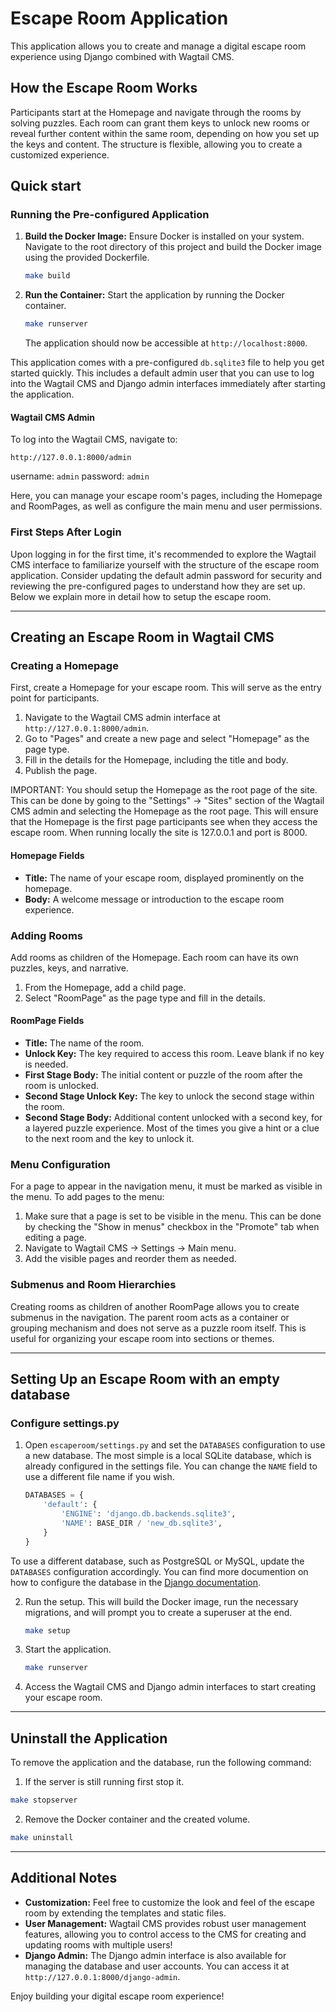 # Escape Room Application

This application allows you to create and manage a digital escape room experience using Django combined with Wagtail CMS. 

## How the Escape Room Works

Participants start at the Homepage and navigate through the rooms by solving puzzles. Each room can grant them keys to unlock new rooms or reveal further content within the same room, depending on how you set up the keys and content. The structure is flexible, allowing you to create a customized experience.


## Quick start

### Running the Pre-configured Application

1. **Build the Docker Image:** Ensure Docker is installed on your system. Navigate to the root directory of this project and build the Docker image using the provided Dockerfile.

   ```sh
   make build
   ```

2. **Run the Container:** Start the application by running the Docker container.

   ```sh
   make runserver
   ```

   The application should now be accessible at `http://localhost:8000`.


This application comes with a pre-configured `db.sqlite3` file to help you get started quickly. This includes a default admin user that you can use to log into the Wagtail CMS and Django admin interfaces immediately after starting the application.



#### Wagtail CMS Admin

To log into the Wagtail CMS, navigate to:

```
http://127.0.0.1:8000/admin
```
username: `admin`
password: `admin`

Here, you can manage your escape room's pages, including the Homepage and RoomPages, as well as configure the main menu and user permissions.


### First Steps After Login

Upon logging in for the first time, it's recommended to explore the Wagtail CMS interface to familiarize yourself with the structure of the escape room application. Consider updating the default admin password for security and reviewing the pre-configured pages to understand how they are set up. Below we explain more in detail how to setup the escape room.

---

## Creating an Escape Room in Wagtail CMS

### Creating a Homepage

First, create a Homepage for your escape room. This will serve as the entry point for participants.

1. Navigate to the Wagtail CMS admin interface at `http://127.0.0.1:8000/admin`.
2. Go to "Pages" and create a new page and select "Homepage" as the page type.
3. Fill in the details for the Homepage, including the title and body.
4. Publish the page.

IMPORTANT: You should setup the Homepage as the root page of the site. This can be done by going to the "Settings" -> "Sites" section of the Wagtail CMS admin and selecting the Homepage as the root page. This will ensure that the Homepage is the first page participants see when they access the escape room. When running locally the site is 127.0.0.1 and port is 8000. 

#### Homepage Fields

- **Title:** The name of your escape room, displayed prominently on the homepage.
- **Body:** A welcome message or introduction to the escape room experience.

### Adding Rooms

Add rooms as children of the Homepage. Each room can have its own puzzles, keys, and narrative.

1. From the Homepage, add a child page.
2. Select "RoomPage" as the page type and fill in the details.

#### RoomPage Fields

- **Title:** The name of the room.
- **Unlock Key:** The key required to access this room. Leave blank if no key is needed.
- **First Stage Body:** The initial content or puzzle of the room after the room is unlocked.
- **Second Stage Unlock Key:** The key to unlock the second stage within the room. 
- **Second Stage Body:** Additional content unlocked with a second key, for a layered puzzle experience. Most of the times you give a hint or a clue to the next room and the key to unlock it.

### Menu Configuration

For a page to appear in the navigation menu, it must be marked as visible in the menu. To add pages to the menu:
1. Make sure that a page is set to be visible in the menu. This can be done by checking the "Show in menus" checkbox in the "Promote" tab when editing a page. 
2. Navigate to Wagtail CMS -> Settings -> Main menu.
3. Add the visible pages and reorder them as needed.

### Submenus and Room Hierarchies

Creating rooms as children of another RoomPage allows you to create submenus in the navigation. The parent room acts as a container or grouping mechanism and does not serve as a puzzle room itself. This is useful for organizing your escape room into sections or themes.

---


## Setting Up an Escape Room with an empty database

### Configure settings.py

1. Open `escaperoom/settings.py` and set the `DATABASES` configuration to use a new database. The most simple is a local SQLite database, which is already configured in the settings file. You can change the `NAME` field to use a different file name if you wish.

   ```python
   DATABASES = {
       'default': {
           'ENGINE': 'django.db.backends.sqlite3',
           'NAME': BASE_DIR / 'new_db.sqlite3',
       }
   }
   ```

To use a different database, such as PostgreSQL or MySQL, update the `DATABASES` configuration accordingly. You can find more documention on how to configure the database in the [Django documentation](https://docs.djangoproject.com/en/5.0/ref/settings/#std-setting-DATABASES).

2. Run the setup. This will build the Docker image, run the necessary migrations, and will prompt you to create a superuser at the end.

   ```sh
   make setup
   ```

3. Start the application.

   ```sh
   make runserver
   ```

3. Access the Wagtail CMS and Django admin interfaces to start creating your escape room.

---

## Uninstall the Application

To remove the application and the database, run the following command:

1. If the server is still running first stop it.
```sh
make stopserver
```

2. Remove the Docker container and the created volume.

```sh 
make uninstall
```

---

## Additional Notes

- **Customization:** Feel free to customize the look and feel of the escape room by extending the templates and static files.
- **User Management:** Wagtail CMS provides robust user management features, allowing you to control access to the CMS for creating and updating rooms with multiple users!
- **Django Admin:** The Django admin interface is also available for managing the database and user accounts. You can access it at `http://127.0.0.1:8000/django-admin`. 

Enjoy building your digital escape room experience!